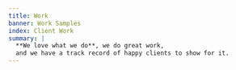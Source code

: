 ```yaml
---
title: Work
banner: Work Samples
index: Client Work
summary: |
  **We love what we do**, we do great work,
  and we have a track record of happy clients to show for it.
---
```

